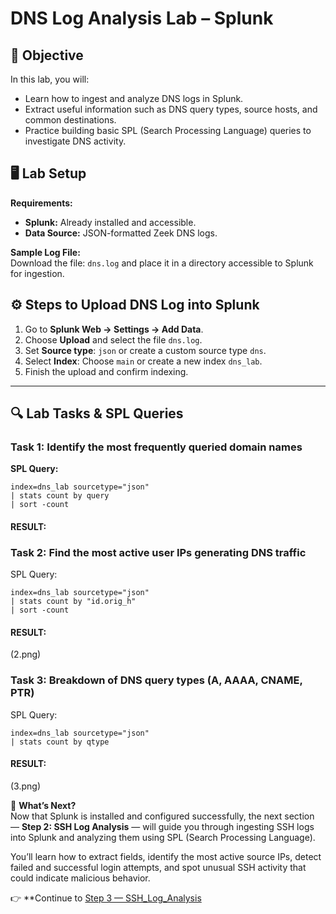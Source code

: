 # DNS Log Analysis Lab – Splunk  

## 🎯 Objective  
In this lab, you will:  
- Learn how to ingest and analyze DNS logs in Splunk.  
- Extract useful information such as DNS query types, source hosts, and common destinations.  
- Practice building basic SPL (Search Processing Language) queries to investigate DNS activity.  

## 🖥️ Lab Setup  
**Requirements:**  
- **Splunk:** Already installed and accessible.  
- **Data Source:** JSON-formatted Zeek DNS logs.  

**Sample Log File:**  
Download the file: `dns.log` and place it in a directory accessible to Splunk for ingestion.  

## ⚙️ Steps to Upload DNS Log into Splunk  

1. Go to **Splunk Web → Settings → Add Data**.  
2. Choose **Upload** and select the file `dns.log`.  
3. Set **Source type**: `json` or create a custom source type `dns`.  
4. Select **Index**: Choose `main` or create a new index `dns_lab`.  
5. Finish the upload and confirm indexing.  

---

## 🔍 Lab Tasks & SPL Queries  

### Task 1: Identify the most frequently queried domain names  
**SPL Query:**  
```spl
index=dns_lab sourcetype="json"
| stats count by query
| sort -count
```
#### RESULT:
[](/screenshot/1.png)

### Task 2: Find the most active user IPs generating DNS traffic

SPL Query:
```
index=dns_lab sourcetype="json"
| stats count by "id.orig_h"
| sort -count
```
#### RESULT:
(2.png)

### Task 3: Breakdown of DNS query types (A, AAAA, CNAME, PTR)

SPL Query:
```
index=dns_lab sourcetype="json"
| stats count by qtype
```
#### RESULT:
(3.png)

🚀 **What’s Next?**  
Now that Splunk is installed and configured successfully, the next section — **Step 2: SSH Log Analysis** — will guide you through ingesting SSH logs into Splunk and analyzing them using SPL (Search Processing Language).  

You’ll learn how to extract fields, identify the most active source IPs, detect failed and successful login attempts, and spot unusual SSH activity that could indicate malicious behavior.  

👉 **Continue to [Step 3 — SSH_Log_Analysis](Step3-SSH_Log_Analysis.md)
